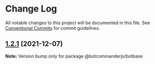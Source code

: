 # Change Log

All notable changes to this project will be documented in this file.
See [Conventional Commits](https://conventionalcommits.org) for commit guidelines.

## [1.2.1](https://github.com/dada513/botcommander/compare/v1.2.0...v1.2.1) (2021-12-07)

**Note:** Version bump only for package @botcommanderjs/botbase
